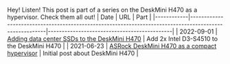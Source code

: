 Hey! Listen! This post is part of a series on the DeskMini H470 as a hypervisor. Check them all out!
| Date       | URL                                                                                                    | Part                                        |
|------------|--------------------------------------------------------------------------------------------------------|---------------------------------------------|
| 2022-09-01 | [Adding data center SSDs to the DeskMini H470](/2022/09/adding-data-center-ssds-to-the-deskmini-h470/) | Add 2x Intel D3-S4510 to the DeskMini H470  |
| 2021-06-23 | [ASRock DeskMini H470 as a compact hypervisor](/2021/06/asrock-deskmini-h470-as-a-compact-hypervisor/) | Initial post about DeskMini H470            |